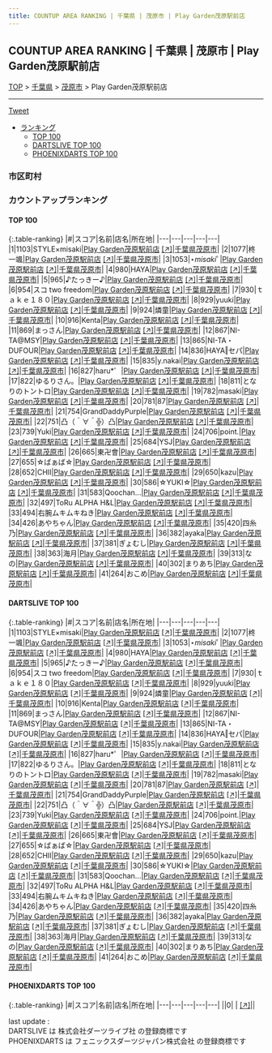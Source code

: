 ```yaml
---
title: COUNTUP AREA RANKING | 千葉県 | 茂原市 | Play Garden茂原駅前店
---
```

## COUNTUP AREA RANKING | 千葉県 | 茂原市 | Play Garden茂原駅前店

[TOP](/darts/rank/) > [千葉県](/darts/rank/千葉県/) > [茂原市](/darts/rank/千葉県/茂原市/) > Play Garden茂原駅前店

___

<a href="https://twitter.com/share?ref_src=twsrc%5Etfw" data-text="COUNTUP AREA RANKING | 千葉県茂原市Play Garden茂原駅前店" class="twitter-share-button" data-hashtags="DARTSLIVE,PHOENIXDARTS,darts,ダーツ" data-show-count="false">Tweet</a>

* [ランキング](#カウントアップランキング)
    * [TOP 100](#top-100)
    * [DARTSLIVE TOP 100](#dartslive-top-100)
    * [PHOENIXDARTS TOP 100](#phoenixdarts-top-100)

### 市区町村

<ul>

</ul>

### カウントアップランキング

#### TOP 100



{:.table-ranking}
|#|スコア|名前|店名|所在地|
|---|---|---|---|---|
|1|1103|<span class="rank-name-dl">STYLE×misaki</span>|<a href="/darts/rank/shops/e95dd21e029996e8790ab824ce8730e5.html">Play Garden茂原駅前店</a> <a href="https://search.dartslive.com/jp/shop/e95dd21e029996e8790ab824ce8730e5">[↗]</a>|<a href="/darts/rank/千葉県/茂原市">千葉県茂原市</a>|
|2|1077|<span class="rank-name-dl">柊 一颯</span>|<a href="/darts/rank/shops/e95dd21e029996e8790ab824ce8730e5.html">Play Garden茂原駅前店</a> <a href="https://search.dartslive.com/jp/shop/e95dd21e029996e8790ab824ce8730e5">[↗]</a>|<a href="/darts/rank/千葉県/茂原市">千葉県茂原市</a>|
|3|1053|<span class="rank-name-dl">⋆*misaki*ﾟ</span>|<a href="/darts/rank/shops/e95dd21e029996e8790ab824ce8730e5.html">Play Garden茂原駅前店</a> <a href="https://search.dartslive.com/jp/shop/e95dd21e029996e8790ab824ce8730e5">[↗]</a>|<a href="/darts/rank/千葉県/茂原市">千葉県茂原市</a>|
|4|980|<span class="rank-name-dl">HAYA</span>|<a href="/darts/rank/shops/e95dd21e029996e8790ab824ce8730e5.html">Play Garden茂原駅前店</a> <a href="https://search.dartslive.com/jp/shop/e95dd21e029996e8790ab824ce8730e5">[↗]</a>|<a href="/darts/rank/千葉県/茂原市">千葉県茂原市</a>|
|5|965|<span class="rank-name-dl">♪たっきー♪</span>|<a href="/darts/rank/shops/e95dd21e029996e8790ab824ce8730e5.html">Play Garden茂原駅前店</a> <a href="https://search.dartslive.com/jp/shop/e95dd21e029996e8790ab824ce8730e5">[↗]</a>|<a href="/darts/rank/千葉県/茂原市">千葉県茂原市</a>|
|6|954|<span class="rank-name-dl">スコ two freedom</span>|<a href="/darts/rank/shops/e95dd21e029996e8790ab824ce8730e5.html">Play Garden茂原駅前店</a> <a href="https://search.dartslive.com/jp/shop/e95dd21e029996e8790ab824ce8730e5">[↗]</a>|<a href="/darts/rank/千葉県/茂原市">千葉県茂原市</a>|
|7|930|<span class="rank-name-dl">ｔａｋｅ１８０</span>|<a href="/darts/rank/shops/e95dd21e029996e8790ab824ce8730e5.html">Play Garden茂原駅前店</a> <a href="https://search.dartslive.com/jp/shop/e95dd21e029996e8790ab824ce8730e5">[↗]</a>|<a href="/darts/rank/千葉県/茂原市">千葉県茂原市</a>|
|8|929|<span class="rank-name-dl">yuuki</span>|<a href="/darts/rank/shops/e95dd21e029996e8790ab824ce8730e5.html">Play Garden茂原駅前店</a> <a href="https://search.dartslive.com/jp/shop/e95dd21e029996e8790ab824ce8730e5">[↗]</a>|<a href="/darts/rank/千葉県/茂原市">千葉県茂原市</a>|
|9|924|<span class="rank-name-dl">燐童</span>|<a href="/darts/rank/shops/e95dd21e029996e8790ab824ce8730e5.html">Play Garden茂原駅前店</a> <a href="https://search.dartslive.com/jp/shop/e95dd21e029996e8790ab824ce8730e5">[↗]</a>|<a href="/darts/rank/千葉県/茂原市">千葉県茂原市</a>|
|10|916|<span class="rank-name-dl">Kenta</span>|<a href="/darts/rank/shops/e95dd21e029996e8790ab824ce8730e5.html">Play Garden茂原駅前店</a> <a href="https://search.dartslive.com/jp/shop/e95dd21e029996e8790ab824ce8730e5">[↗]</a>|<a href="/darts/rank/千葉県/茂原市">千葉県茂原市</a>|
|11|869|<span class="rank-name-dl">まっさん</span>|<a href="/darts/rank/shops/e95dd21e029996e8790ab824ce8730e5.html">Play Garden茂原駅前店</a> <a href="https://search.dartslive.com/jp/shop/e95dd21e029996e8790ab824ce8730e5">[↗]</a>|<a href="/darts/rank/千葉県/茂原市">千葉県茂原市</a>|
|12|867|<span class="rank-name-dl">NI-TA@MSY</span>|<a href="/darts/rank/shops/e95dd21e029996e8790ab824ce8730e5.html">Play Garden茂原駅前店</a> <a href="https://search.dartslive.com/jp/shop/e95dd21e029996e8790ab824ce8730e5">[↗]</a>|<a href="/darts/rank/千葉県/茂原市">千葉県茂原市</a>|
|13|865|<span class="rank-name-dl">NI-TA・DUFOUR</span>|<a href="/darts/rank/shops/e95dd21e029996e8790ab824ce8730e5.html">Play Garden茂原駅前店</a> <a href="https://search.dartslive.com/jp/shop/e95dd21e029996e8790ab824ce8730e5">[↗]</a>|<a href="/darts/rank/千葉県/茂原市">千葉県茂原市</a>|
|14|836|<span class="rank-name-dl">HAYA‖セパ</span>|<a href="/darts/rank/shops/e95dd21e029996e8790ab824ce8730e5.html">Play Garden茂原駅前店</a> <a href="https://search.dartslive.com/jp/shop/e95dd21e029996e8790ab824ce8730e5">[↗]</a>|<a href="/darts/rank/千葉県/茂原市">千葉県茂原市</a>|
|15|835|<span class="rank-name-dl">y.nakai</span>|<a href="/darts/rank/shops/e95dd21e029996e8790ab824ce8730e5.html">Play Garden茂原駅前店</a> <a href="https://search.dartslive.com/jp/shop/e95dd21e029996e8790ab824ce8730e5">[↗]</a>|<a href="/darts/rank/千葉県/茂原市">千葉県茂原市</a>|
|16|827|<span class="rank-name-dl">haru*゜</span>|<a href="/darts/rank/shops/e95dd21e029996e8790ab824ce8730e5.html">Play Garden茂原駅前店</a> <a href="https://search.dartslive.com/jp/shop/e95dd21e029996e8790ab824ce8730e5">[↗]</a>|<a href="/darts/rank/千葉県/茂原市">千葉県茂原市</a>|
|17|822|<span class="rank-name-dl">ゆるりさん。</span>|<a href="/darts/rank/shops/e95dd21e029996e8790ab824ce8730e5.html">Play Garden茂原駅前店</a> <a href="https://search.dartslive.com/jp/shop/e95dd21e029996e8790ab824ce8730e5">[↗]</a>|<a href="/darts/rank/千葉県/茂原市">千葉県茂原市</a>|
|18|811|<span class="rank-name-dl">となりのトントロ</span>|<a href="/darts/rank/shops/e95dd21e029996e8790ab824ce8730e5.html">Play Garden茂原駅前店</a> <a href="https://search.dartslive.com/jp/shop/e95dd21e029996e8790ab824ce8730e5">[↗]</a>|<a href="/darts/rank/千葉県/茂原市">千葉県茂原市</a>|
|19|782|<span class="rank-name-dl">masaki</span>|<a href="/darts/rank/shops/e95dd21e029996e8790ab824ce8730e5.html">Play Garden茂原駅前店</a> <a href="https://search.dartslive.com/jp/shop/e95dd21e029996e8790ab824ce8730e5">[↗]</a>|<a href="/darts/rank/千葉県/茂原市">千葉県茂原市</a>|
|20|781|<span class="rank-name-dl">87</span>|<a href="/darts/rank/shops/e95dd21e029996e8790ab824ce8730e5.html">Play Garden茂原駅前店</a> <a href="https://search.dartslive.com/jp/shop/e95dd21e029996e8790ab824ce8730e5">[↗]</a>|<a href="/darts/rank/千葉県/茂原市">千葉県茂原市</a>|
|21|754|<span class="rank-name-dl">GrandDaddyPurple</span>|<a href="/darts/rank/shops/e95dd21e029996e8790ab824ce8730e5.html">Play Garden茂原駅前店</a> <a href="https://search.dartslive.com/jp/shop/e95dd21e029996e8790ab824ce8730e5">[↗]</a>|<a href="/darts/rank/千葉県/茂原市">千葉県茂原市</a>|
|22|751|<span class="rank-name-dl">凸（＾∀＾╬）凸</span>|<a href="/darts/rank/shops/e95dd21e029996e8790ab824ce8730e5.html">Play Garden茂原駅前店</a> <a href="https://search.dartslive.com/jp/shop/e95dd21e029996e8790ab824ce8730e5">[↗]</a>|<a href="/darts/rank/千葉県/茂原市">千葉県茂原市</a>|
|23|739|<span class="rank-name-dl">Yuki</span>|<a href="/darts/rank/shops/e95dd21e029996e8790ab824ce8730e5.html">Play Garden茂原駅前店</a> <a href="https://search.dartslive.com/jp/shop/e95dd21e029996e8790ab824ce8730e5">[↗]</a>|<a href="/darts/rank/千葉県/茂原市">千葉県茂原市</a>|
|24|706|<span class="rank-name-dl">point.</span>|<a href="/darts/rank/shops/e95dd21e029996e8790ab824ce8730e5.html">Play Garden茂原駅前店</a> <a href="https://search.dartslive.com/jp/shop/e95dd21e029996e8790ab824ce8730e5">[↗]</a>|<a href="/darts/rank/千葉県/茂原市">千葉県茂原市</a>|
|25|684|<span class="rank-name-dl">YSJ</span>|<a href="/darts/rank/shops/e95dd21e029996e8790ab824ce8730e5.html">Play Garden茂原駅前店</a> <a href="https://search.dartslive.com/jp/shop/e95dd21e029996e8790ab824ce8730e5">[↗]</a>|<a href="/darts/rank/千葉県/茂原市">千葉県茂原市</a>|
|26|665|<span class="rank-name-dl">東卍會</span>|<a href="/darts/rank/shops/e95dd21e029996e8790ab824ce8730e5.html">Play Garden茂原駅前店</a> <a href="https://search.dartslive.com/jp/shop/e95dd21e029996e8790ab824ce8730e5">[↗]</a>|<a href="/darts/rank/千葉県/茂原市">千葉県茂原市</a>|
|27|655|<span class="rank-name-dl">☆ばぁば☆</span>|<a href="/darts/rank/shops/e95dd21e029996e8790ab824ce8730e5.html">Play Garden茂原駅前店</a> <a href="https://search.dartslive.com/jp/shop/e95dd21e029996e8790ab824ce8730e5">[↗]</a>|<a href="/darts/rank/千葉県/茂原市">千葉県茂原市</a>|
|28|652|<span class="rank-name-dl">CHII</span>|<a href="/darts/rank/shops/e95dd21e029996e8790ab824ce8730e5.html">Play Garden茂原駅前店</a> <a href="https://search.dartslive.com/jp/shop/e95dd21e029996e8790ab824ce8730e5">[↗]</a>|<a href="/darts/rank/千葉県/茂原市">千葉県茂原市</a>|
|29|650|<span class="rank-name-dl">kazu</span>|<a href="/darts/rank/shops/e95dd21e029996e8790ab824ce8730e5.html">Play Garden茂原駅前店</a> <a href="https://search.dartslive.com/jp/shop/e95dd21e029996e8790ab824ce8730e5">[↗]</a>|<a href="/darts/rank/千葉県/茂原市">千葉県茂原市</a>|
|30|586|<span class="rank-name-dl">☆YUKI☆</span>|<a href="/darts/rank/shops/e95dd21e029996e8790ab824ce8730e5.html">Play Garden茂原駅前店</a> <a href="https://search.dartslive.com/jp/shop/e95dd21e029996e8790ab824ce8730e5">[↗]</a>|<a href="/darts/rank/千葉県/茂原市">千葉県茂原市</a>|
|31|583|<span class="rank-name-dl">Qoochan...</span>|<a href="/darts/rank/shops/e95dd21e029996e8790ab824ce8730e5.html">Play Garden茂原駅前店</a> <a href="https://search.dartslive.com/jp/shop/e95dd21e029996e8790ab824ce8730e5">[↗]</a>|<a href="/darts/rank/千葉県/茂原市">千葉県茂原市</a>|
|32|497|<span class="rank-name-dl">ToRu ALPHA H&amp;L</span>|<a href="/darts/rank/shops/e95dd21e029996e8790ab824ce8730e5.html">Play Garden茂原駅前店</a> <a href="https://search.dartslive.com/jp/shop/e95dd21e029996e8790ab824ce8730e5">[↗]</a>|<a href="/darts/rank/千葉県/茂原市">千葉県茂原市</a>|
|33|494|<span class="rank-name-dl">右腕ムキムキねき</span>|<a href="/darts/rank/shops/e95dd21e029996e8790ab824ce8730e5.html">Play Garden茂原駅前店</a> <a href="https://search.dartslive.com/jp/shop/e95dd21e029996e8790ab824ce8730e5">[↗]</a>|<a href="/darts/rank/千葉県/茂原市">千葉県茂原市</a>|
|34|426|<span class="rank-name-dl">あやちゃん</span>|<a href="/darts/rank/shops/e95dd21e029996e8790ab824ce8730e5.html">Play Garden茂原駅前店</a> <a href="https://search.dartslive.com/jp/shop/e95dd21e029996e8790ab824ce8730e5">[↗]</a>|<a href="/darts/rank/千葉県/茂原市">千葉県茂原市</a>|
|35|420|<span class="rank-name-dl">四糸乃</span>|<a href="/darts/rank/shops/e95dd21e029996e8790ab824ce8730e5.html">Play Garden茂原駅前店</a> <a href="https://search.dartslive.com/jp/shop/e95dd21e029996e8790ab824ce8730e5">[↗]</a>|<a href="/darts/rank/千葉県/茂原市">千葉県茂原市</a>|
|36|382|<span class="rank-name-dl">ayaka</span>|<a href="/darts/rank/shops/e95dd21e029996e8790ab824ce8730e5.html">Play Garden茂原駅前店</a> <a href="https://search.dartslive.com/jp/shop/e95dd21e029996e8790ab824ce8730e5">[↗]</a>|<a href="/darts/rank/千葉県/茂原市">千葉県茂原市</a>|
|37|381|<span class="rank-name-dl">ぎょむし</span>|<a href="/darts/rank/shops/e95dd21e029996e8790ab824ce8730e5.html">Play Garden茂原駅前店</a> <a href="https://search.dartslive.com/jp/shop/e95dd21e029996e8790ab824ce8730e5">[↗]</a>|<a href="/darts/rank/千葉県/茂原市">千葉県茂原市</a>|
|38|363|<span class="rank-name-dl">海月</span>|<a href="/darts/rank/shops/e95dd21e029996e8790ab824ce8730e5.html">Play Garden茂原駅前店</a> <a href="https://search.dartslive.com/jp/shop/e95dd21e029996e8790ab824ce8730e5">[↗]</a>|<a href="/darts/rank/千葉県/茂原市">千葉県茂原市</a>|
|39|313|<span class="rank-name-dl">なの</span>|<a href="/darts/rank/shops/e95dd21e029996e8790ab824ce8730e5.html">Play Garden茂原駅前店</a> <a href="https://search.dartslive.com/jp/shop/e95dd21e029996e8790ab824ce8730e5">[↗]</a>|<a href="/darts/rank/千葉県/茂原市">千葉県茂原市</a>|
|40|302|<span class="rank-name-dl">まりあち</span>|<a href="/darts/rank/shops/e95dd21e029996e8790ab824ce8730e5.html">Play Garden茂原駅前店</a> <a href="https://search.dartslive.com/jp/shop/e95dd21e029996e8790ab824ce8730e5">[↗]</a>|<a href="/darts/rank/千葉県/茂原市">千葉県茂原市</a>|
|41|264|<span class="rank-name-dl">おこめ</span>|<a href="/darts/rank/shops/e95dd21e029996e8790ab824ce8730e5.html">Play Garden茂原駅前店</a> <a href="https://search.dartslive.com/jp/shop/e95dd21e029996e8790ab824ce8730e5">[↗]</a>|<a href="/darts/rank/千葉県/茂原市">千葉県茂原市</a>|


#### DARTSLIVE TOP 100



{:.table-ranking}
|#|スコア|名前|店名|所在地|
|---|---|---|---|---|
|1|1103|<span class="rank-name-dl">STYLE×misaki</span>|<a href="/darts/rank/shops/e95dd21e029996e8790ab824ce8730e5.html">Play Garden茂原駅前店</a> <a href="https://search.dartslive.com/jp/shop/e95dd21e029996e8790ab824ce8730e5">[↗]</a>|<a href="/darts/rank/千葉県/茂原市">千葉県茂原市</a>|
|2|1077|<span class="rank-name-dl">柊 一颯</span>|<a href="/darts/rank/shops/e95dd21e029996e8790ab824ce8730e5.html">Play Garden茂原駅前店</a> <a href="https://search.dartslive.com/jp/shop/e95dd21e029996e8790ab824ce8730e5">[↗]</a>|<a href="/darts/rank/千葉県/茂原市">千葉県茂原市</a>|
|3|1053|<span class="rank-name-dl">⋆*misaki*ﾟ</span>|<a href="/darts/rank/shops/e95dd21e029996e8790ab824ce8730e5.html">Play Garden茂原駅前店</a> <a href="https://search.dartslive.com/jp/shop/e95dd21e029996e8790ab824ce8730e5">[↗]</a>|<a href="/darts/rank/千葉県/茂原市">千葉県茂原市</a>|
|4|980|<span class="rank-name-dl">HAYA</span>|<a href="/darts/rank/shops/e95dd21e029996e8790ab824ce8730e5.html">Play Garden茂原駅前店</a> <a href="https://search.dartslive.com/jp/shop/e95dd21e029996e8790ab824ce8730e5">[↗]</a>|<a href="/darts/rank/千葉県/茂原市">千葉県茂原市</a>|
|5|965|<span class="rank-name-dl">♪たっきー♪</span>|<a href="/darts/rank/shops/e95dd21e029996e8790ab824ce8730e5.html">Play Garden茂原駅前店</a> <a href="https://search.dartslive.com/jp/shop/e95dd21e029996e8790ab824ce8730e5">[↗]</a>|<a href="/darts/rank/千葉県/茂原市">千葉県茂原市</a>|
|6|954|<span class="rank-name-dl">スコ two freedom</span>|<a href="/darts/rank/shops/e95dd21e029996e8790ab824ce8730e5.html">Play Garden茂原駅前店</a> <a href="https://search.dartslive.com/jp/shop/e95dd21e029996e8790ab824ce8730e5">[↗]</a>|<a href="/darts/rank/千葉県/茂原市">千葉県茂原市</a>|
|7|930|<span class="rank-name-dl">ｔａｋｅ１８０</span>|<a href="/darts/rank/shops/e95dd21e029996e8790ab824ce8730e5.html">Play Garden茂原駅前店</a> <a href="https://search.dartslive.com/jp/shop/e95dd21e029996e8790ab824ce8730e5">[↗]</a>|<a href="/darts/rank/千葉県/茂原市">千葉県茂原市</a>|
|8|929|<span class="rank-name-dl">yuuki</span>|<a href="/darts/rank/shops/e95dd21e029996e8790ab824ce8730e5.html">Play Garden茂原駅前店</a> <a href="https://search.dartslive.com/jp/shop/e95dd21e029996e8790ab824ce8730e5">[↗]</a>|<a href="/darts/rank/千葉県/茂原市">千葉県茂原市</a>|
|9|924|<span class="rank-name-dl">燐童</span>|<a href="/darts/rank/shops/e95dd21e029996e8790ab824ce8730e5.html">Play Garden茂原駅前店</a> <a href="https://search.dartslive.com/jp/shop/e95dd21e029996e8790ab824ce8730e5">[↗]</a>|<a href="/darts/rank/千葉県/茂原市">千葉県茂原市</a>|
|10|916|<span class="rank-name-dl">Kenta</span>|<a href="/darts/rank/shops/e95dd21e029996e8790ab824ce8730e5.html">Play Garden茂原駅前店</a> <a href="https://search.dartslive.com/jp/shop/e95dd21e029996e8790ab824ce8730e5">[↗]</a>|<a href="/darts/rank/千葉県/茂原市">千葉県茂原市</a>|
|11|869|<span class="rank-name-dl">まっさん</span>|<a href="/darts/rank/shops/e95dd21e029996e8790ab824ce8730e5.html">Play Garden茂原駅前店</a> <a href="https://search.dartslive.com/jp/shop/e95dd21e029996e8790ab824ce8730e5">[↗]</a>|<a href="/darts/rank/千葉県/茂原市">千葉県茂原市</a>|
|12|867|<span class="rank-name-dl">NI-TA@MSY</span>|<a href="/darts/rank/shops/e95dd21e029996e8790ab824ce8730e5.html">Play Garden茂原駅前店</a> <a href="https://search.dartslive.com/jp/shop/e95dd21e029996e8790ab824ce8730e5">[↗]</a>|<a href="/darts/rank/千葉県/茂原市">千葉県茂原市</a>|
|13|865|<span class="rank-name-dl">NI-TA・DUFOUR</span>|<a href="/darts/rank/shops/e95dd21e029996e8790ab824ce8730e5.html">Play Garden茂原駅前店</a> <a href="https://search.dartslive.com/jp/shop/e95dd21e029996e8790ab824ce8730e5">[↗]</a>|<a href="/darts/rank/千葉県/茂原市">千葉県茂原市</a>|
|14|836|<span class="rank-name-dl">HAYA‖セパ</span>|<a href="/darts/rank/shops/e95dd21e029996e8790ab824ce8730e5.html">Play Garden茂原駅前店</a> <a href="https://search.dartslive.com/jp/shop/e95dd21e029996e8790ab824ce8730e5">[↗]</a>|<a href="/darts/rank/千葉県/茂原市">千葉県茂原市</a>|
|15|835|<span class="rank-name-dl">y.nakai</span>|<a href="/darts/rank/shops/e95dd21e029996e8790ab824ce8730e5.html">Play Garden茂原駅前店</a> <a href="https://search.dartslive.com/jp/shop/e95dd21e029996e8790ab824ce8730e5">[↗]</a>|<a href="/darts/rank/千葉県/茂原市">千葉県茂原市</a>|
|16|827|<span class="rank-name-dl">haru*゜</span>|<a href="/darts/rank/shops/e95dd21e029996e8790ab824ce8730e5.html">Play Garden茂原駅前店</a> <a href="https://search.dartslive.com/jp/shop/e95dd21e029996e8790ab824ce8730e5">[↗]</a>|<a href="/darts/rank/千葉県/茂原市">千葉県茂原市</a>|
|17|822|<span class="rank-name-dl">ゆるりさん。</span>|<a href="/darts/rank/shops/e95dd21e029996e8790ab824ce8730e5.html">Play Garden茂原駅前店</a> <a href="https://search.dartslive.com/jp/shop/e95dd21e029996e8790ab824ce8730e5">[↗]</a>|<a href="/darts/rank/千葉県/茂原市">千葉県茂原市</a>|
|18|811|<span class="rank-name-dl">となりのトントロ</span>|<a href="/darts/rank/shops/e95dd21e029996e8790ab824ce8730e5.html">Play Garden茂原駅前店</a> <a href="https://search.dartslive.com/jp/shop/e95dd21e029996e8790ab824ce8730e5">[↗]</a>|<a href="/darts/rank/千葉県/茂原市">千葉県茂原市</a>|
|19|782|<span class="rank-name-dl">masaki</span>|<a href="/darts/rank/shops/e95dd21e029996e8790ab824ce8730e5.html">Play Garden茂原駅前店</a> <a href="https://search.dartslive.com/jp/shop/e95dd21e029996e8790ab824ce8730e5">[↗]</a>|<a href="/darts/rank/千葉県/茂原市">千葉県茂原市</a>|
|20|781|<span class="rank-name-dl">87</span>|<a href="/darts/rank/shops/e95dd21e029996e8790ab824ce8730e5.html">Play Garden茂原駅前店</a> <a href="https://search.dartslive.com/jp/shop/e95dd21e029996e8790ab824ce8730e5">[↗]</a>|<a href="/darts/rank/千葉県/茂原市">千葉県茂原市</a>|
|21|754|<span class="rank-name-dl">GrandDaddyPurple</span>|<a href="/darts/rank/shops/e95dd21e029996e8790ab824ce8730e5.html">Play Garden茂原駅前店</a> <a href="https://search.dartslive.com/jp/shop/e95dd21e029996e8790ab824ce8730e5">[↗]</a>|<a href="/darts/rank/千葉県/茂原市">千葉県茂原市</a>|
|22|751|<span class="rank-name-dl">凸（＾∀＾╬）凸</span>|<a href="/darts/rank/shops/e95dd21e029996e8790ab824ce8730e5.html">Play Garden茂原駅前店</a> <a href="https://search.dartslive.com/jp/shop/e95dd21e029996e8790ab824ce8730e5">[↗]</a>|<a href="/darts/rank/千葉県/茂原市">千葉県茂原市</a>|
|23|739|<span class="rank-name-dl">Yuki</span>|<a href="/darts/rank/shops/e95dd21e029996e8790ab824ce8730e5.html">Play Garden茂原駅前店</a> <a href="https://search.dartslive.com/jp/shop/e95dd21e029996e8790ab824ce8730e5">[↗]</a>|<a href="/darts/rank/千葉県/茂原市">千葉県茂原市</a>|
|24|706|<span class="rank-name-dl">point.</span>|<a href="/darts/rank/shops/e95dd21e029996e8790ab824ce8730e5.html">Play Garden茂原駅前店</a> <a href="https://search.dartslive.com/jp/shop/e95dd21e029996e8790ab824ce8730e5">[↗]</a>|<a href="/darts/rank/千葉県/茂原市">千葉県茂原市</a>|
|25|684|<span class="rank-name-dl">YSJ</span>|<a href="/darts/rank/shops/e95dd21e029996e8790ab824ce8730e5.html">Play Garden茂原駅前店</a> <a href="https://search.dartslive.com/jp/shop/e95dd21e029996e8790ab824ce8730e5">[↗]</a>|<a href="/darts/rank/千葉県/茂原市">千葉県茂原市</a>|
|26|665|<span class="rank-name-dl">東卍會</span>|<a href="/darts/rank/shops/e95dd21e029996e8790ab824ce8730e5.html">Play Garden茂原駅前店</a> <a href="https://search.dartslive.com/jp/shop/e95dd21e029996e8790ab824ce8730e5">[↗]</a>|<a href="/darts/rank/千葉県/茂原市">千葉県茂原市</a>|
|27|655|<span class="rank-name-dl">☆ばぁば☆</span>|<a href="/darts/rank/shops/e95dd21e029996e8790ab824ce8730e5.html">Play Garden茂原駅前店</a> <a href="https://search.dartslive.com/jp/shop/e95dd21e029996e8790ab824ce8730e5">[↗]</a>|<a href="/darts/rank/千葉県/茂原市">千葉県茂原市</a>|
|28|652|<span class="rank-name-dl">CHII</span>|<a href="/darts/rank/shops/e95dd21e029996e8790ab824ce8730e5.html">Play Garden茂原駅前店</a> <a href="https://search.dartslive.com/jp/shop/e95dd21e029996e8790ab824ce8730e5">[↗]</a>|<a href="/darts/rank/千葉県/茂原市">千葉県茂原市</a>|
|29|650|<span class="rank-name-dl">kazu</span>|<a href="/darts/rank/shops/e95dd21e029996e8790ab824ce8730e5.html">Play Garden茂原駅前店</a> <a href="https://search.dartslive.com/jp/shop/e95dd21e029996e8790ab824ce8730e5">[↗]</a>|<a href="/darts/rank/千葉県/茂原市">千葉県茂原市</a>|
|30|586|<span class="rank-name-dl">☆YUKI☆</span>|<a href="/darts/rank/shops/e95dd21e029996e8790ab824ce8730e5.html">Play Garden茂原駅前店</a> <a href="https://search.dartslive.com/jp/shop/e95dd21e029996e8790ab824ce8730e5">[↗]</a>|<a href="/darts/rank/千葉県/茂原市">千葉県茂原市</a>|
|31|583|<span class="rank-name-dl">Qoochan...</span>|<a href="/darts/rank/shops/e95dd21e029996e8790ab824ce8730e5.html">Play Garden茂原駅前店</a> <a href="https://search.dartslive.com/jp/shop/e95dd21e029996e8790ab824ce8730e5">[↗]</a>|<a href="/darts/rank/千葉県/茂原市">千葉県茂原市</a>|
|32|497|<span class="rank-name-dl">ToRu ALPHA H&amp;L</span>|<a href="/darts/rank/shops/e95dd21e029996e8790ab824ce8730e5.html">Play Garden茂原駅前店</a> <a href="https://search.dartslive.com/jp/shop/e95dd21e029996e8790ab824ce8730e5">[↗]</a>|<a href="/darts/rank/千葉県/茂原市">千葉県茂原市</a>|
|33|494|<span class="rank-name-dl">右腕ムキムキねき</span>|<a href="/darts/rank/shops/e95dd21e029996e8790ab824ce8730e5.html">Play Garden茂原駅前店</a> <a href="https://search.dartslive.com/jp/shop/e95dd21e029996e8790ab824ce8730e5">[↗]</a>|<a href="/darts/rank/千葉県/茂原市">千葉県茂原市</a>|
|34|426|<span class="rank-name-dl">あやちゃん</span>|<a href="/darts/rank/shops/e95dd21e029996e8790ab824ce8730e5.html">Play Garden茂原駅前店</a> <a href="https://search.dartslive.com/jp/shop/e95dd21e029996e8790ab824ce8730e5">[↗]</a>|<a href="/darts/rank/千葉県/茂原市">千葉県茂原市</a>|
|35|420|<span class="rank-name-dl">四糸乃</span>|<a href="/darts/rank/shops/e95dd21e029996e8790ab824ce8730e5.html">Play Garden茂原駅前店</a> <a href="https://search.dartslive.com/jp/shop/e95dd21e029996e8790ab824ce8730e5">[↗]</a>|<a href="/darts/rank/千葉県/茂原市">千葉県茂原市</a>|
|36|382|<span class="rank-name-dl">ayaka</span>|<a href="/darts/rank/shops/e95dd21e029996e8790ab824ce8730e5.html">Play Garden茂原駅前店</a> <a href="https://search.dartslive.com/jp/shop/e95dd21e029996e8790ab824ce8730e5">[↗]</a>|<a href="/darts/rank/千葉県/茂原市">千葉県茂原市</a>|
|37|381|<span class="rank-name-dl">ぎょむし</span>|<a href="/darts/rank/shops/e95dd21e029996e8790ab824ce8730e5.html">Play Garden茂原駅前店</a> <a href="https://search.dartslive.com/jp/shop/e95dd21e029996e8790ab824ce8730e5">[↗]</a>|<a href="/darts/rank/千葉県/茂原市">千葉県茂原市</a>|
|38|363|<span class="rank-name-dl">海月</span>|<a href="/darts/rank/shops/e95dd21e029996e8790ab824ce8730e5.html">Play Garden茂原駅前店</a> <a href="https://search.dartslive.com/jp/shop/e95dd21e029996e8790ab824ce8730e5">[↗]</a>|<a href="/darts/rank/千葉県/茂原市">千葉県茂原市</a>|
|39|313|<span class="rank-name-dl">なの</span>|<a href="/darts/rank/shops/e95dd21e029996e8790ab824ce8730e5.html">Play Garden茂原駅前店</a> <a href="https://search.dartslive.com/jp/shop/e95dd21e029996e8790ab824ce8730e5">[↗]</a>|<a href="/darts/rank/千葉県/茂原市">千葉県茂原市</a>|
|40|302|<span class="rank-name-dl">まりあち</span>|<a href="/darts/rank/shops/e95dd21e029996e8790ab824ce8730e5.html">Play Garden茂原駅前店</a> <a href="https://search.dartslive.com/jp/shop/e95dd21e029996e8790ab824ce8730e5">[↗]</a>|<a href="/darts/rank/千葉県/茂原市">千葉県茂原市</a>|
|41|264|<span class="rank-name-dl">おこめ</span>|<a href="/darts/rank/shops/e95dd21e029996e8790ab824ce8730e5.html">Play Garden茂原駅前店</a> <a href="https://search.dartslive.com/jp/shop/e95dd21e029996e8790ab824ce8730e5">[↗]</a>|<a href="/darts/rank/千葉県/茂原市">千葉県茂原市</a>|


#### PHOENIXDARTS TOP 100



{:.table-ranking}
|#|スコア|名前|店名|所在地|
|---|---|---|---|---|
||0|<span class="rank-name-dl"> </span>|<a href="/darts/rank/shops/.html"></a> <a href="">[↗]</a>|<a href="/darts/rank//"></a>|


<div class="footer border-top border-gray-light mt-5 pt-3 text-right text-gray">
    last update : <span style="font-weight: italic" id="foot_last_modified"></span><br />
    DARTSLIVE は 株式会社ダーツライブ社 の登録商標です<br />
    PHOENIXDARTS は フェニックスダーツジャパン株式会社 の登録商標です<br />
</div>

<script src="https://cdnjs.cloudflare.com/ajax/libs/jquery.tablesorter/2.31.3/js/jquery.tablesorter.min.js" integrity="sha512-qzgd5cYSZcosqpzpn7zF2ZId8f/8CHmFKZ8j7mU4OUXTNRd5g+ZHBPsgKEwoqxCtdQvExE5LprwwPAgoicguNg==" crossorigin="anonymous" referrerpolicy="no-referrer"></script>
<link rel="stylesheet" href="https://cdnjs.cloudflare.com/ajax/libs/jquery.tablesorter/2.31.3/css/theme.default.min.css" integrity="sha512-wghhOJkjQX0Lh3NSWvNKeZ0ZpNn+SPVXX1Qyc9OCaogADktxrBiBdKGDoqVUOyhStvMBmJQ8ZdMHiR3wuEq8+w==" crossorigin="anonymous" referrerpolicy="no-referrer" />
<script>
$(function() {
    $(".table-ranking").tablesorter({sortList:[[0, 0]]});
    $("#foot_last_modified").text(formatDate(new Date(document.lastModified), 'yyyy-MM-dd HH:mm:ss'));
});
</script>

<script async src="https://platform.twitter.com/widgets.js" charset="utf-8"></script>